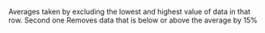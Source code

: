 Averages taken by excluding the lowest and highest value of data in that row.
Second one Removes data that is below or above the average by 15%
